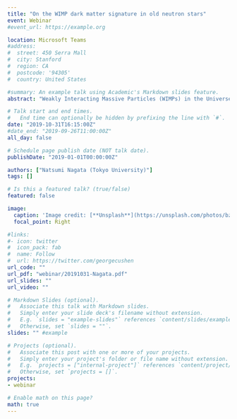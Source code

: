 ```yaml
---
title: "On the WIMP dark matter signature in old neutron stars"
event: Webinar
#event_url: https://example.org

location: Microsoft Teams
#address:
#  street: 450 Serra Mall
#  city: Stanford
#  region: CA
#  postcode: '94305'
#  country: United States

#summary: An example talk using Academic's Markdown slides feature.
abstract: "Weakly Interacting Massive Particles (WIMPs) in the Universe accumulate in neutron stars (NSs) through their interactions with ordinary matter, and their annihilation inside the NS core causes late-time heating. It has been argued that this heating effect maintains the surface temperature of old NSs to be a few thousand K, which can be regarded as a smoking gun signature of dark matter (DM) heating in NSs. This conclusion is, however, drawn based on the assumption that the beta equilibrium is sustained in NSs throughout their life, which turns out to be invalid for real pulsars. If a NS is out of beta equilibrium, then there is another heating effect due to the dissipation of the excessive energy stored in the imbalance in the chemical potentials, which may conceal the DM heating effect. In fact, such an “out-of-equilibrium heating” effect is favored by recent observations. In this talk, we show that the signature of DM heating can still be detected in old ordinary pulsars even in the presence of the out-of-beta-equilibrium effect, whereas it is hidden in millisecond pulsars. We also discuss that an observation of a NS with the surface temperature lower than a thousand K imposes a stringent limit on a variety of WIMP DM candidates, such as the electroweak multiplet DM particles."

# Talk start and end times.
#   End time can optionally be hidden by prefixing the line with `#`.
date: "2019-10-31T16:15:00Z"
#date_end: "2019-09-26T11:00:00Z"
all_day: false

# Schedule page publish date (NOT talk date).
publishDate: "2019-01-01T00:00:00Z"

authors: ["Natsumi Nagata (Tokyo University)"]
tags: []

# Is this a featured talk? (true/false)
featured: false

image:
  caption: 'Image credit: [**Unsplash**](https://unsplash.com/photos/bzdhc5b3Bxs)'
  focal_point: Right

#links:
#- icon: twitter
#  icon_pack: fab
#  name: Follow
#  url: https://twitter.com/georgecushen
url_code: ""
url_pdf: "webinar/20191031-Nagata.pdf"
url_slides: ""
url_video: ""

# Markdown Slides (optional).
#   Associate this talk with Markdown slides.
#   Simply enter your slide deck's filename without extension.
#   E.g. `slides = "example-slides"` references `content/slides/example-slides.md`.
#   Otherwise, set `slides = ""`.
slides: "" #example

# Projects (optional).
#   Associate this post with one or more of your projects.
#   Simply enter your project's folder or file name without extension.
#   E.g. `projects = ["internal-project"]` references `content/project/deep-learning/index.md`.
#   Otherwise, set `projects = []`.
projects:
- webinar

# Enable math on this page?
math: true
---
```



